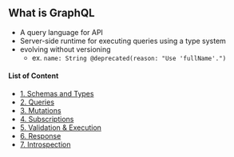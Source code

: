 ## What is GraphQL

- A query language for API
- Server-side runtime for executing queries using a type system
- evolving without versioning
  - ex. `name: String @deprecated(reason: "Use 'fullName'.")`

#### List of Content

<ul>
  <li> <a href="./fundamentals/schemas_and_types.md">1. Schemas and Types</a></lid>
  <li> <a href="./fundamentals/queries.md">2. Queries</a></lid>
  <li> <a href="./fundamentals/mutations.md">3. Mutations</a></lid>
  <li> <a href="./fundamentals/subscriptions.md">4. Subscriptions</a></lid>
  <li> <a href="./fundamentals/validation_and_execution.md">5. Validation & Execution</a></lid>
  <li> <a href="./fundamentals/response.md">6. Response</a></lid>
  <li> <a href="./fundamentals/introspection.md">7. Introspection</a></lid>
</ul>
